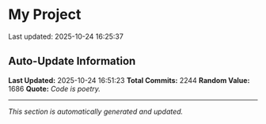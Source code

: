 # My Project


Last updated: 2025-10-24 16:25:37











































































































































































































































































































































































































































































































































































































































































































































































































































































































































































































































































































































































































































































































































































































































































































































































































































































































































































































































































































































































































































































































































































































































































































































































































































































































































































































































































































































## Auto-Update Information

**Last Updated:** 2025-10-24 16:51:23
**Total Commits:** 2244
**Random Value:** 1686
**Quote:** _Code is poetry._

---
_This section is automatically generated and updated._